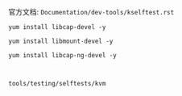 

官方文档: `Documentation/dev-tools/kselftest.rst`

```
yum install libcap-devel -y

yum install libmount-devel -y

yum install libcap-ng-devel -y



```

`tools/testing/selftests/kvm`


